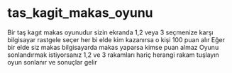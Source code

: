 # tas_kagit_makas_oyunu
Bir taş kagıt makas oyunudur sizin ekranda 1,2 veya 3 seçmenize karşı bilgisayar rastgele seçer her bi elde kim kazanırsa o kişi 100 puan  alır 
Eğer bir elde siz makas bilgisayarda makas yaparsa kimse puan almaz 
Oyunu sonlandırmak istiyorsanız 1,2 ve 3 rakamları hariç herangi rakam tuşlayın oyun sonlanır ve sonuçlar gelir
